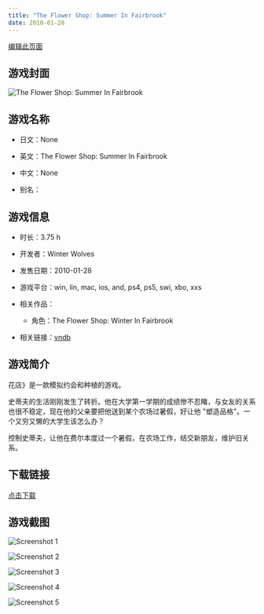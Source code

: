 ```yaml
---
title: "The Flower Shop: Summer In Fairbrook"
date: 2010-01-28
---
```

[编辑此页面](https://github.com/ACG-3/ADV3-source/blob/main/source/_posts/games/%E6%81%8B%E7%88%B1%E8%8A%B1%E5%BA%97%E8%B4%B9%E5%B0%94%E5%B8%83%E9%B2%81%E5%85%8B%E4%B9%8B%E5%A4%8F.md)

## 游戏封面

![The Flower Shop: Summer In Fairbrook](https%3A//pan.timero.xyz/onedrive/img_lib_001/%E6%81%8B%E7%88%B1%E8%8A%B1%E5%BA%97%E8%B4%B9%E5%B0%94%E5%B8%83%E9%B2%81%E5%85%8B%E4%B9%8B%E5%A4%8F_cover.avif)


## 游戏名称

- 日文：None
- 英文：The Flower Shop: Summer In Fairbrook
- 中文：None

- 别名：


## 游戏信息

- 时长：3.75 h
- 开发者：Winter Wolves
- 发售日期：2010-01-28
- 游戏平台：win, lin, mac, ios, and, ps4, ps5, swi, xbo, xxs
- 相关作品：
   - 角色：The Flower Shop: Winter In Fairbrook

- 相关链接：[vndb](https://vndb.org/v5608)


## 游戏简介

花店》是一款模拟约会和种植的游戏。

史蒂夫的生活刚刚发生了转折。他在大学第一学期的成绩惨不忍睹，与女友的关系也很不稳定，现在他的父亲要把他送到某个农场过暑假，好让他 "塑造品格"。一个又穷又懒的大学生该怎么办？

控制史蒂夫，让他在费尔本度过一个暑假，在农场工作，结交新朋友，维护旧关系。




## 下载链接

[点击下载](https://pan.timero.xyz/onedrive/adv_lib_001/%E6%81%8B%E7%88%B1%E8%8A%B1%E5%BA%97%E8%B4%B9%E5%B0%94%E5%B8%83%E9%B2%81%E5%85%8B%E4%B9%8B%E5%A4%8F)


## 游戏截图


![Screenshot 1](https%3A//pan.timero.xyz/onedrive/img_lib_001/%E6%81%8B%E7%88%B1%E8%8A%B1%E5%BA%97%E8%B4%B9%E5%B0%94%E5%B8%83%E9%B2%81%E5%85%8B%E4%B9%8B%E5%A4%8F_Screenshot_1.avif)

![Screenshot 2](https%3A//pan.timero.xyz/onedrive/img_lib_001/%E6%81%8B%E7%88%B1%E8%8A%B1%E5%BA%97%E8%B4%B9%E5%B0%94%E5%B8%83%E9%B2%81%E5%85%8B%E4%B9%8B%E5%A4%8F_Screenshot_2.avif)

![Screenshot 3](https%3A//pan.timero.xyz/onedrive/img_lib_001/%E6%81%8B%E7%88%B1%E8%8A%B1%E5%BA%97%E8%B4%B9%E5%B0%94%E5%B8%83%E9%B2%81%E5%85%8B%E4%B9%8B%E5%A4%8F_Screenshot_3.avif)

![Screenshot 4](https%3A//pan.timero.xyz/onedrive/img_lib_001/%E6%81%8B%E7%88%B1%E8%8A%B1%E5%BA%97%E8%B4%B9%E5%B0%94%E5%B8%83%E9%B2%81%E5%85%8B%E4%B9%8B%E5%A4%8F_Screenshot_4.avif)

![Screenshot 5](https%3A//pan.timero.xyz/onedrive/img_lib_001/%E6%81%8B%E7%88%B1%E8%8A%B1%E5%BA%97%E8%B4%B9%E5%B0%94%E5%B8%83%E9%B2%81%E5%85%8B%E4%B9%8B%E5%A4%8F_Screenshot_5.avif)

